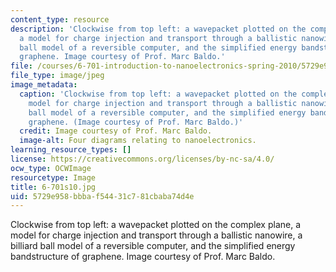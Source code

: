 ```yaml
---
content_type: resource
description: 'Clockwise from top left: a wavepacket plotted on the complex plane,
  a model for charge injection and transport through a ballistic nanowire, a billiard
  ball model of a reversible computer, and the simplified energy bandstructure of
  graphene. Image courtesy of Prof. Marc Baldo.'
file: /courses/6-701-introduction-to-nanoelectronics-spring-2010/5729e958bbbaf54431c781cbaba74d4e_6-701s10.jpg
file_type: image/jpeg
image_metadata:
  caption: 'Clockwise from top left: a wavepacket plotted on the complex plane, a
    model for charge injection and transport through a ballistic nanowire, a billiard
    ball model of a reversible computer, and the simplified energy bandstructure of
    graphene. (Image courtesy of Prof. Marc Baldo.)'
  credit: Image courtesy of Prof. Marc Baldo.
  image-alt: Four diagrams relating to nanoelectronics.
learning_resource_types: []
license: https://creativecommons.org/licenses/by-nc-sa/4.0/
ocw_type: OCWImage
resourcetype: Image
title: 6-701s10.jpg
uid: 5729e958-bbba-f544-31c7-81cbaba74d4e
---
```

Clockwise from top left: a wavepacket plotted on the complex plane, a model for charge injection and transport through a ballistic nanowire, a billiard ball model of a reversible computer, and the simplified energy bandstructure of graphene. Image courtesy of Prof. Marc Baldo.